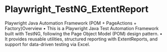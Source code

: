 # Playwright_TestNG_ExtentReport
Playwright Java Automation Framework (POM + PageActions + Factory)Overview • This is a Playwright Java Test Automation Framework built with TestNG, following the Page Object Model (POM) design pattern. • It provides reusable utilities, structured reporting with ExtentReports, and support for data-driven testing via Excel.
